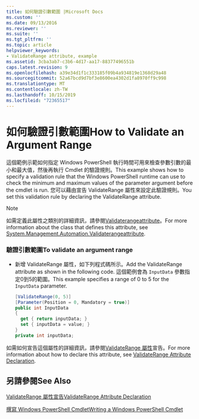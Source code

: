 ```yaml
---
title: 如何驗證引數範圍 |Microsoft Docs
ms.custom: ''
ms.date: 09/13/2016
ms.reviewer: ''
ms.suite: ''
ms.tgt_pltfrm: ''
ms.topic: article
helpviewer_keywords:
- ValidateRange attribute, example
ms.assetid: 3cba3ab7-c3b6-4d17-aa17-88377496551b
caps.latest.revision: 9
ms.openlocfilehash: a39e34d1f1c333185f09b4a934819e1368d29a48
ms.sourcegitcommit: 52a67bcd9d7bf3e8600ea4302d1fa8970ff9c998
ms.translationtype: MT
ms.contentlocale: zh-TW
ms.lasthandoff: 10/15/2019
ms.locfileid: "72365517"
---
```

# <a name="how-to-validate-an-argument-range"></a><span data-ttu-id="6c019-102">如何驗證引數範圍</span><span class="sxs-lookup"><span data-stu-id="6c019-102">How to Validate an Argument Range</span></span>

<span data-ttu-id="6c019-103">這個範例示範如何指定 Windows PowerShell 執行時間可用來檢查參數引數的最小和最大值，然後再執行 Cmdlet 的驗證規則。</span><span class="sxs-lookup"><span data-stu-id="6c019-103">This example shows how to specify a validation rule that the Windows PowerShell runtime can use to check the minimum and maximum values of the parameter argument before the cmdlet is run.</span></span> <span data-ttu-id="6c019-104">您可以藉由宣告 ValidateRange 屬性來設定此驗證規則。</span><span class="sxs-lookup"><span data-stu-id="6c019-104">You set this validation rule by declaring the ValidateRange attribute.</span></span>

> [!NOTE]
> <span data-ttu-id="6c019-105">如需定義此屬性之類別的詳細資訊，請參閱[Validaterangeattribute](/dotnet/api/System.Management.Automation.ValidateRangeAttribute)。</span><span class="sxs-lookup"><span data-stu-id="6c019-105">For more information about the class that defines this attribute, see [System.Management.Automation.Validaterangeattribute](/dotnet/api/System.Management.Automation.ValidateRangeAttribute).</span></span>

### <a name="to-validate-an-argument-range"></a><span data-ttu-id="6c019-106">驗證引數範圍</span><span class="sxs-lookup"><span data-stu-id="6c019-106">To validate an argument range</span></span>

- <span data-ttu-id="6c019-107">新增 ValidateRange 屬性，如下列程式碼所示。</span><span class="sxs-lookup"><span data-stu-id="6c019-107">Add the ValidateRange attribute as shown in the following code.</span></span> <span data-ttu-id="6c019-108">這個範例會為 `InputData` 參數指定0到5的範圍。</span><span class="sxs-lookup"><span data-stu-id="6c019-108">This example specifies a range of 0 to 5 for the `InputData` parameter.</span></span>

    ```csharp
    [ValidateRange(0, 5)]
    [Parameter(Position = 0, Mandatory = true)]
    public int InputData
    {
      get { return inputData; }
      set { inputData = value; }
    }
    private int inputData;
    ```

<span data-ttu-id="6c019-109">如需如何宣告這個屬性的詳細資訊，請參閱[ValidateRange 屬性](./validaterange-attribute-declaration.md)宣告。</span><span class="sxs-lookup"><span data-stu-id="6c019-109">For more information about how to declare this attribute, see [ValidateRange Attribute Declaration](./validaterange-attribute-declaration.md).</span></span>

## <a name="see-also"></a><span data-ttu-id="6c019-110">另請參閱</span><span class="sxs-lookup"><span data-stu-id="6c019-110">See Also</span></span>

[<span data-ttu-id="6c019-111">ValidateRange 屬性宣告</span><span class="sxs-lookup"><span data-stu-id="6c019-111">ValidateRange Attribute Declaration</span></span>](./validaterange-attribute-declaration.md)

[<span data-ttu-id="6c019-112">撰寫 Windows PowerShell Cmdlet</span><span class="sxs-lookup"><span data-stu-id="6c019-112">Writing a Windows PowerShell Cmdlet</span></span>](./writing-a-windows-powershell-cmdlet.md)
